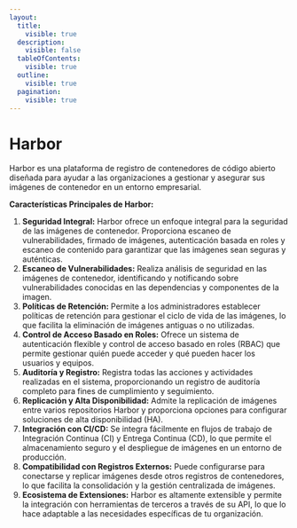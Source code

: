 ```yaml
---
layout:
  title:
    visible: true
  description:
    visible: false
  tableOfContents:
    visible: true
  outline:
    visible: true
  pagination:
    visible: true
---
```


# Harbor

Harbor es una plataforma de registro de contenedores de código abierto diseñada para ayudar a las organizaciones a gestionar y asegurar sus imágenes de contenedor en un entorno empresarial.

**Características Principales de Harbor:**

1. **Seguridad Integral:** Harbor ofrece un enfoque integral para la seguridad de las imágenes de contenedor. Proporciona escaneo de vulnerabilidades, firmado de imágenes, autenticación basada en roles y escaneo de contenido para garantizar que las imágenes sean seguras y auténticas.
2. **Escaneo de Vulnerabilidades:** Realiza análisis de seguridad en las imágenes de contenedor, identificando y notificando sobre vulnerabilidades conocidas en las dependencias y componentes de la imagen.
3. **Políticas de Retención:** Permite a los administradores establecer políticas de retención para gestionar el ciclo de vida de las imágenes, lo que facilita la eliminación de imágenes antiguas o no utilizadas.
4. **Control de Acceso Basado en Roles:** Ofrece un sistema de autenticación flexible y control de acceso basado en roles (RBAC) que permite gestionar quién puede acceder y qué pueden hacer los usuarios y equipos.
5. **Auditoría y Registro:** Registra todas las acciones y actividades realizadas en el sistema, proporcionando un registro de auditoría completo para fines de cumplimiento y seguimiento.
6. **Replicación y Alta Disponibilidad:** Admite la replicación de imágenes entre varios repositorios Harbor y proporciona opciones para configurar soluciones de alta disponibilidad (HA).
7. **Integración con CI/CD:** Se integra fácilmente en flujos de trabajo de Integración Continua (CI) y Entrega Continua (CD), lo que permite el almacenamiento seguro y el despliegue de imágenes en un entorno de producción.
8. **Compatibilidad con Registros Externos:** Puede configurarse para conectarse y replicar imágenes desde otros registros de contenedores, lo que facilita la consolidación y la gestión centralizada de imágenes.
9. **Ecosistema de Extensiones:** Harbor es altamente extensible y permite la integración con herramientas de terceros a través de su API, lo que lo hace adaptable a las necesidades específicas de tu organización.
